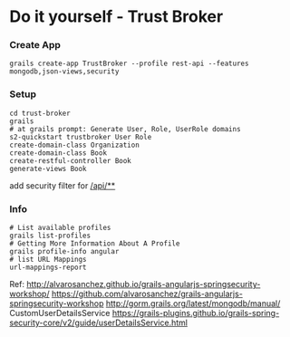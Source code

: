 Do it yourself - Trust Broker
=============================

### Create App
```
grails create-app TrustBroker --profile rest-api --features  mongodb,json-views,security  
```
 
### Setup
```
cd trust-broker
grails 
# at grails prompt: Generate User, Role, UserRole domains
s2-quickstart trustbroker User Role
create-domain-class Organization
create-domain-class Book
create-restful-controller Book
generate-views Book
```

add security filter for [/api/**](http://alvarosanchez.github.io/grails-angularjs-springsecurity-workshop/#_securing_the_rest_api_20_minutes)
 

### Info 
```
# List available profiles
grails list-profiles
# Getting More Information About A Profile
grails profile-info angular
# list URL Mappings
url-mappings-report
```

Ref:
http://alvarosanchez.github.io/grails-angularjs-springsecurity-workshop/
https://github.com/alvarosanchez/grails-angularjs-springsecurity-workshop
http://gorm.grails.org/latest/mongodb/manual/
CustomUserDetailsService
https://grails-plugins.github.io/grails-spring-security-core/v2/guide/userDetailsService.html